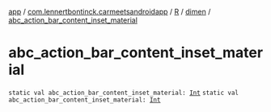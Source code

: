 [app](../../../index.md) / [com.lennertbontinck.carmeetsandroidapp](../../index.md) / [R](../index.md) / [dimen](index.md) / [abc_action_bar_content_inset_material](./abc_action_bar_content_inset_material.md)

# abc_action_bar_content_inset_material

`static val abc_action_bar_content_inset_material: `[`Int`](https://kotlinlang.org/api/latest/jvm/stdlib/kotlin/-int/index.html)
`static val abc_action_bar_content_inset_material: `[`Int`](https://kotlinlang.org/api/latest/jvm/stdlib/kotlin/-int/index.html)